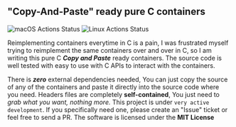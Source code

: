 ## "Copy-And-Paste" ready pure C containers
![macOS Actions Status](https://github.com/harsath/cap-containers/workflows/macOS/badge.svg) ![Linux Actions Status](https://github.com/harsath/cap-containers/workflows/Linux/badge.svg)

Reimplementing containers everytime in C is a pain, I was frustrated myself trying to reimplement the same containers over and over in C, so I am writing this pure C ***Copy and Paste*** ready containers. The source code is well tested with easy to use with C APIs to interact with the containers.

There is ***zero*** external dependencies needed, You can just copy the source of any of the containers and paste it directly into the source code where you need. Headers files are completely **self-contained**, You just need to *grab what you want, nothing more.*
This project is under `very active development`.
If you specifically need one, please create an "Issue" ticket or feel free to send a PR.
The software is licensed under the **MIT License**

